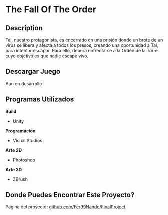 # The Fall Of The Order

## Description
Tai, nuestro protagonista, es encerrado en una prisión donde un brote de un virus se libera y afecta a todos los presos, creando una oportunidad a Tai, para intentar escapar. Para ello, deberá enfrentarse a la Orden de la Torre cuyo objetivo es que nadie escape vivo.

## Descargar Juego
Aun en desarrollo

## Programas Utilizados
**Build**
- Unity

**Programacion**
- Visual Studios

**Arte 2D**
- Photoshop

**Arte 3D**
- ZBrush

## Donde Puedes Encontrar Este Proyecto?
Pagina del proyecto: [github.com/Fer99Nando/FinalProject](https://github.com/Fer99Nando/FinalProject)
